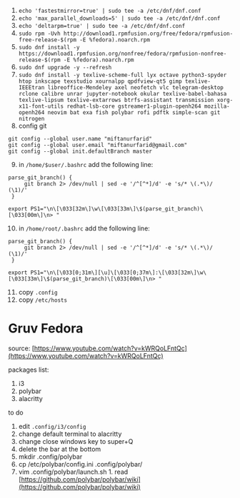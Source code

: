 1. `echo 'fastestmirror=true' | sudo tee -a /etc/dnf/dnf.conf`
2. `echo 'max_parallel_downloads=5' | sudo tee -a /etc/dnf/dnf.conf`
3. `echo 'deltarpm=true' | sudo tee -a /etc/dnf/dnf.conf`
4. `sudo rpm -Uvh http://download1.rpmfusion.org/free/fedora/rpmfusion-free-release-$(rpm -E %fedora).noarch.rpm`
5. `sudo dnf install -y https://download1.rpmfusion.org/nonfree/fedora/rpmfusion-nonfree-release-$(rpm -E %fedora).noarch.rpm`
6. `sudo dnf upgrade -y --refresh`
7. `sudo dnf install -y texlive-scheme-full lyx octave python3-spyder htop inkscape texstudio xournalpp qpdfview-qt5 gimp texlive-IEEEtran libreoffice-Mendeley axel neofetch vlc telegram-desktop rclone calibre unrar jupyter-notebook okular texlive-babel-bahasa texlive-lipsum texlive-extarrows btrfs-assistant transmission xorg-x11-font-utils redhat-lsb-core gstreamer1-plugin-openh264 mozilla-openh264 neovim bat exa fish polybar rofi pdftk simple-scan git nitrogen`
8. config git
  ```
  git config --global user.name "miftanurfarid"
  git config --global user.email "miftanurfarid@gmail.com"
  git config --global init.defaultBranch master
  ```
9. in `/home/$user/.bashrc` add the following line:
  ```
  parse_git_branch() {
       git branch 2> /dev/null | sed -e '/^[^*]/d' -e 's/* \(.*\)/ (\1)/'
   }
 
  export PS1="\n\[\033[32m\]\w\[\033[33m\]\$(parse_git_branch)\[\033[00m\]\n> "
  ```
10. in `/home/root/.bashrc` add the following line:
  ```
  parse_git_branch() {
       git branch 2> /dev/null | sed -e '/^[^*]/d' -e 's/* \(.*\)/ (\1)/'
   }
 
  export PS1="\n\[\033[0;31m\][\u]\[\033[0;37m\]:\[\033[32m\]\w\[\033[33m\]\$(parse_git_branch)\[\033[00m\]\n> "
  ```
11. copy `.config`
12. copy `/etc/hosts`

# Gruv Fedora

source: [https://www.youtube.com/watch?v=kWRQoLFntQc](https://www.youtube.com/watch?v=kWRQoLFntQc)

packages list:
1. i3
2. polybar
3. alacritty

to do
1. edit `.config/i3/config`
  1. change default terminal to alacritty
  2. change close windows key to super+Q
  3. delete the bar at the bottom
  4. mkdir .config/polybar
  5. cp /etc/polybar/config.ini .config/polybar/
  6. vim .config/polybar/launch.sh
    1. read [https://github.com/polybar/polybar/wiki](https://github.com/polybar/polybar/wiki)
    